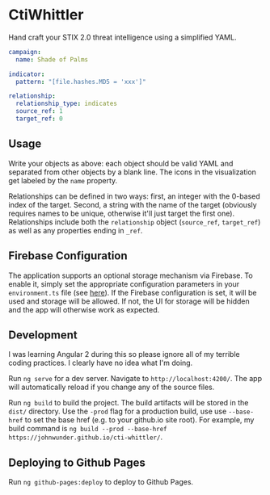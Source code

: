 # CtiWhittler

Hand craft your STIX 2.0 threat intelligence using a simplified YAML.

```yaml
campaign:
  name: Shade of Palms

indicator:
  pattern: "[file.hashes.MD5 = 'xxx']"

relationship:
  relationship_type: indicates
  source_ref: 1
  target_ref: 0
```

## Usage

Write your objects as above: each object should be valid YAML and separated from other objects by a blank line. The icons in the visualization get labeled by the `name` property.

Relationships can be defined in two ways: first, an integer with the 0-based index of the target. Second, a string with the name of the target (obviously requires names to be unique, otherwise it'll just target the first one). Relationships include both the `relationship` object (`source_ref`, `target_ref`) as well as any properties ending in `_ref`.

## Firebase Configuration

The application supports an optional storage mechanism via Firebase. To enable it, simply set the appropriate configuration parameters in your `environment.ts` file (see [here](https://github.com/angular/angularfire2/blob/master/docs/1-install-and-setup.md)). If the Firebase configuration is set, it will be used and storage will be allowed. If not, the UI for storage will be hidden and the app will otherwise work as expected.

## Development
I was learning Angular 2 during this so please ignore all of my terrible coding practices. I clearly have no idea what I'm doing.

Run `ng serve` for a dev server. Navigate to `http://localhost:4200/`. The app will automatically reload if you change any of the source files.

Run `ng build` to build the project. The build artifacts will be stored in the `dist/` directory. Use the `-prod` flag for a production build, use use `--base-href` to set the base href (e.g. to your github.io site root). For example, my build command is `ng build --prod --base-href https://johnwunder.github.io/cti-whittler/`.

## Deploying to Github Pages

Run `ng github-pages:deploy` to deploy to Github Pages.
